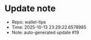 ﻿# Update note
- Repo: wallet-tips
- Time: 2025-10-13 23:29:22.6578985
- Note: auto-generated update #19
